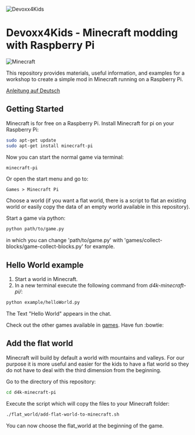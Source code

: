 ![Devoxx4Kids](http://www.devoxx4kids.de/wp-content/uploads/2015/07/cropped-header_hp.jpg)

# Devoxx4Kids - Minecraft modding with Raspberry Pi

![Minecraft](https://s-media-cache-ak0.pinimg.com/736x/a4/2c/f1/a42cf121fbcf008b82f576c98cb0791a.jpg)

This repository provides materials, useful information, and examples for a workshop to create a simple mod in
Minecraft running on a Raspberry Pi.


[Anleitung auf Deutsch](README_DE.md)


## Getting Started

Minecraft is for free on a Raspberry Pi.
Install Minecraft for pi on your Raspberry Pi:
```sh
sudo apt-get update
sudo apt-get install minecraft-pi
```
Now you can start the normal game via terminal:
```sh
minecraft-pi
```
Or open the start menu and go to:
```
Games > Minecraft Pi
```
Choose a world (if you want a flat world, there is a script to flat an existing world or easily copy the data
of an empty world available in this repository).

Start a game via python:
```sh
python path/to/game.py
```
in which you can change 'path/to/game.py' with 'games/collect-blocks/game-collect-blocks.py' for example.


## Hello World example

1. Start a world in Minecraft.
2. In a new terminal execute the following command from _d4k-minecraft-pi/_:
```sh
python example/helloWorld.py
```
The Text "Hello World" appears in the chat.

Check out the other games available in [games](games). Have fun :bowtie:


## Add the flat world

Minecraft will build by default a world with mountains and valleys.
For our purpose it is more useful and easier for the kids to have a flat world so they do not have to deal
with the third dimension from the beginning.

Go to the directory of this repository:
```sh
cd d4k-minecraft-pi
```
Execute the script which will copy the files to your Minecraft folder:
```sh
./flat_world/add-flat-world-to-minecraft.sh
```
You can now choose the flat_world at the beginning of the game.